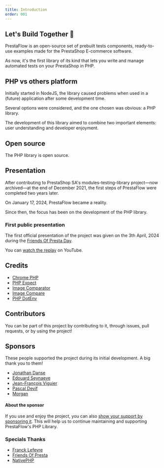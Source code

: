 ```yaml
---
title: Introduction
order: 001
---
```


## Let's Build Together 🚀

PrestaFlow is an open-source set of prebuilt tests components, ready-to-use examples made for the PrestaShop E-commerce software.

As now, it's the first library of its kind that lets you write and manage automated tests on your PrestaShop in PHP.


## PHP vs others platform

Initially started in NodeJS, the library caused problems when used in a (future) application after some development time.

Several options were considered, and the one chosen was obvious: a PHP library.

The development of this library aimed to combine two important elements: user understanding and developer enjoyment.

## Open source

The PHP library is open source.

## Presentation

After contributing to PrestaShop SA's modules-testing-library project—now archived—at the end of December 2021, the first steps of PrestaFlow were completed two years later.

On January 17, 2024, PrestaFlow became a reality.

Since then, the focus has been on the development of the PHP library.

### First public presentation

The first official presentation of the project was given on the 3th April, 2024 during the [Friends Of Presta Day](https://friendsofpresta.org/friends-of-presta-day-fop-day/).

You can [watch the replay](https://www.youtube.com/watch?v=fJAhWu8LpKM) on YouTube.

## Credits

- [Chrome PHP](https://github.com/chrome-php/chrome)
- [PHP Expect](https://bitbucket.org/nunzion/php-expect/src/master/)
- [Image Comparator](https://github.com/sapientpro/image-comparator)
- [Image Compare](https://github.com/inceddy/ImageCompare)
- [PHP DotEnv](https://github.com/vlucas/phpdotenv)

## Contributors

<aside class="relative z-0 mt-5 overflow-hidden rounded-2xl bg-blue-50 px-5 ring-1 ring-black/5 dark:bg-blue-600/10">

You can be part of this project by contributing to it, through issues, pull requests, or by using the project!

</aside>

## Sponsors

These people supported the project during its initial development. A big thank you to them!

- [Jonathan Danse](https://github.com/PrestaEdit)
- [Edouard Seynaeve](https://github.com/seynaeve)
- [Jean-François Viguier](https://github.com/jf-viguier)
- [Pascal Devif](https://github.com/PascalNetenvie)
- [Morgan](https://github.com/momodemo333)

<aside class="relative z-0 mt-5 overflow-hidden rounded-2xl bg-blue-50 px-5 ring-1 ring-black/5 dark:bg-blue-600/10">

#### About the sponsor

If you use and enjoy the project, you can also [show your support by sponsoring it](https://github.com/sponsors/PrestaFlow).
This will help us to continue maintaining and supporting PrestaFlow's PHP Library.

</aside>

### Specials Thanks

- [Franck Lefevre](http://lefevre.dev/)
- [Friends Of Presta](https://friendsofpresta.org/)
- [NativePHP](https://github.com/nativephp)
